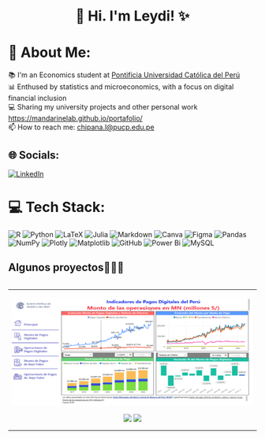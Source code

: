 <h1 align="center">👋 Hi. I'm Leydi!  ✨ </h1> 

<p align="center">

# 💫 About Me:

📚  I'm an Economics student at [Pontificia Universidad Católica del Perú](https://www.pucp.edu.pe/)<br>
📊  Enthused by statistics and microeconomics, with a focus on digital financial inclusion<br>
💻  Sharing my university projects and other personal work https://mandarinelab.github.io/portafolio/<br>
📫  How to reach me: chipana.l@pucp.edu.pe<br> 

## 🌐 Socials:
[![LinkedIn](https://img.shields.io/badge/LinkedIn-%230077B5.svg?logo=linkedin&logoColor=white)](https://www.linkedin.com/in/leydi-conzuelo-chipana-cangana-1b8202326/) 

# 💻 Tech Stack:
![R](https://img.shields.io/badge/r-%23276DC3.svg?style=flat&logo=r&logoColor=white) ![Python](https://img.shields.io/badge/python-3670A0?style=flat&logo=python&logoColor=ffdd54) ![LaTeX](https://img.shields.io/badge/latex-%23008080.svg?style=flat&logo=latex&logoColor=white) ![Julia](https://img.shields.io/badge/-Julia-9558B2?style=flat&logo=julia&logoColor=white) ![Markdown](https://img.shields.io/badge/markdown-%23000000.svg?style=flat&logo=markdown&logoColor=white) ![Canva](https://img.shields.io/badge/Canva-%2300C4CC.svg?style=flat&logo=Canva&logoColor=white) ![Figma](https://img.shields.io/badge/figma-%23F24E1E.svg?style=flat&logo=figma&logoColor=white) ![Pandas](https://img.shields.io/badge/pandas-%23150458.svg?style=flat&logo=pandas&logoColor=white) ![NumPy](https://img.shields.io/badge/numpy-%23013243.svg?style=flat&logo=numpy&logoColor=white) ![Plotly](https://img.shields.io/badge/Plotly-%233F4F75.svg?style=flat&logo=plotly&logoColor=white) ![Matplotlib](https://img.shields.io/badge/Matplotlib-%23ffffff.svg?style=flat&logo=Matplotlib&logoColor=black) ![GitHub](https://img.shields.io/badge/github-%23121011.svg?style=flat&logo=github&logoColor=white) ![Power Bi](https://img.shields.io/badge/power_bi-F2C811?style=flat&logo=powerbi&logoColor=black) ![MySQL](https://img.shields.io/badge/mysql-4479A1.svg?style=flat&logo=mysql&logoColor=white)

<!-------------------------->
<div id="proyectos">
<h2 >Algunos proyectos👨🏻‍💻</h2>

<table align="left" >
  
  <tr border="none">
    <td width="25%" align="center">
      <p align="center">
       <a href="https://app.powerbi.com/view?r=eyJrIjoiYTkxODQ1YjEtZTRlZi00OTk2LThiNzgtMzYzNmRjOWQzZmIzIiwidCI6ImQwMGQ4MDc3LTkwMjEtNDc1YS1iMzE3LTQ3M2U5YjcyN2UwYiIsImMiOjR9&pageName=b6875c9603e00d7bc70e" title="Go to Source">
          <img align="center" width=100% height="220" src="https://github.com/MandarineLab/digital-payment-system-BCRP/blob/main/Pagos_Digitales_BCRP/capture.PNG" alt="IMAGEN" /></a>
        </p>
      <p align="center">
        <a href="https://github.com/MandarineLab/digital-payment-system-BCRP/tree/main" target="blank"><img align="center" src="https://img.shields.io/badge/GitHub-100000?style=for-the-badge&logo=github&logoColor=white" /></a>
        <a href="https://www.linkedin.com/in/leydi-conzuelo-chipana-cangana-1b8202326/" target="blank"><img align="center" src="https://img.shields.io/badge/LinkedIn-0077B5?style=for-the-badge&logo=linkedin&logoColor=white"/></a>
      </p> 


<!-- Proudly created with GPRM ( https://gprm.itsvg.in ) --><!--
**MandarineLab/MandarineLab** is a ✨ _special_ ✨ repository because its `README.md` (this file) appears on your GitHub profile.



